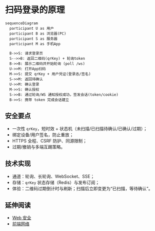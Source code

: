 # 扫码登录的原理

```mermaid
sequenceDiagram
  participant U as 用户
  participant B as 浏览器(PC)
  participant S as 服务器
  participant M as 手机App

  B->>S: 请求登录页
  S-->>B: 返回二维码(qrKey) + 轮询token
  B->>B: 展示二维码并开始轮询 (poll /ws)
  U->>M: 打开App扫码
  M->>S: 提交 qrKey + 用户凭证(登录态/签名)
  S->>M: 返回待确认
  U->>M: 确认登录
  M->>S: 确认授权
  S->>B: 通过轮询/WS 通知授权成功，签发会话(token/cookie)
  B->>S: 携带 token 完成会话建立
```

## 安全要点
- 一次性 `qrKey`，短时效 + 状态机（未扫描/已扫描待确认/已确认/过期）；
- 绑定设备/用户签名，防止重放；
- HTTPS 全程、CSRF 防护、同源限制；
- 过期/撤销与多端互踢策略。

## 技术实现
- 通道：轮询、长轮询、WebSocket、SSE；
- 存储：`qrKey` 状态存储（Redis）与发布订阅；
- 体验：二维码过期倒计时与刷新；扫描后立即变更为“已扫描，等待确认”。

## 延伸阅读
- [Web 安全](../foundations/security/README.md)
- [前端网络](../foundations/network.md)
